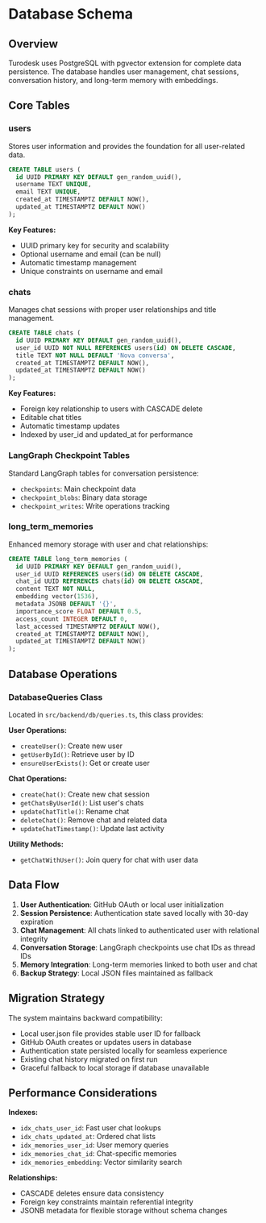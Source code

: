 # Database Schema

## Overview

Turodesk uses PostgreSQL with pgvector extension for complete data persistence. The database handles user management, chat sessions, conversation history, and long-term memory with embeddings.

## Core Tables

### users
Stores user information and provides the foundation for all user-related data.

```sql
CREATE TABLE users (
  id UUID PRIMARY KEY DEFAULT gen_random_uuid(),
  username TEXT UNIQUE,
  email TEXT UNIQUE,
  created_at TIMESTAMPTZ DEFAULT NOW(),
  updated_at TIMESTAMPTZ DEFAULT NOW()
);
```

**Key Features:**
- UUID primary key for security and scalability
- Optional username and email (can be null)
- Automatic timestamp management
- Unique constraints on username and email

### chats
Manages chat sessions with proper user relationships and title management.

```sql
CREATE TABLE chats (
  id UUID PRIMARY KEY DEFAULT gen_random_uuid(),
  user_id UUID NOT NULL REFERENCES users(id) ON DELETE CASCADE,
  title TEXT NOT NULL DEFAULT 'Nova conversa',
  created_at TIMESTAMPTZ DEFAULT NOW(),
  updated_at TIMESTAMPTZ DEFAULT NOW()
);
```

**Key Features:**
- Foreign key relationship to users with CASCADE delete
- Editable chat titles
- Automatic timestamp updates
- Indexed by user_id and updated_at for performance

### LangGraph Checkpoint Tables
Standard LangGraph tables for conversation persistence:

- `checkpoints`: Main checkpoint data
- `checkpoint_blobs`: Binary data storage
- `checkpoint_writes`: Write operations tracking

### long_term_memories
Enhanced memory storage with user and chat relationships:

```sql
CREATE TABLE long_term_memories (
  id UUID PRIMARY KEY DEFAULT gen_random_uuid(),
  user_id UUID REFERENCES users(id) ON DELETE CASCADE,
  chat_id UUID REFERENCES chats(id) ON DELETE CASCADE,
  content TEXT NOT NULL,
  embedding vector(1536),
  metadata JSONB DEFAULT '{}',
  importance_score FLOAT DEFAULT 0.5,
  access_count INTEGER DEFAULT 0,
  last_accessed TIMESTAMPTZ DEFAULT NOW(),
  created_at TIMESTAMPTZ DEFAULT NOW(),
  updated_at TIMESTAMPTZ DEFAULT NOW()
);
```

## Database Operations

### DatabaseQueries Class
Located in `src/backend/db/queries.ts`, this class provides:

**User Operations:**
- `createUser()`: Create new user
- `getUserById()`: Retrieve user by ID
- `ensureUserExists()`: Get or create user

**Chat Operations:**
- `createChat()`: Create new chat session
- `getChatsByUserId()`: List user's chats
- `updateChatTitle()`: Rename chat
- `deleteChat()`: Remove chat and related data
- `updateChatTimestamp()`: Update last activity

**Utility Methods:**
- `getChatWithUser()`: Join query for chat with user data

## Data Flow

1. **User Authentication**: GitHub OAuth or local user initialization
2. **Session Persistence**: Authentication state saved locally with 30-day expiration
3. **Chat Management**: All chats linked to authenticated user with relational integrity
4. **Conversation Storage**: LangGraph checkpoints use chat IDs as thread IDs
5. **Memory Integration**: Long-term memories linked to both user and chat
6. **Backup Strategy**: Local JSON files maintained as fallback

## Migration Strategy

The system maintains backward compatibility:
- Local user.json file provides stable user ID for fallback
- GitHub OAuth creates or updates users in database
- Authentication state persisted locally for seamless experience
- Existing chat history migrated on first run
- Graceful fallback to local storage if database unavailable

## Performance Considerations

**Indexes:**
- `idx_chats_user_id`: Fast user chat lookups
- `idx_chats_updated_at`: Ordered chat lists
- `idx_memories_user_id`: User memory queries
- `idx_memories_chat_id`: Chat-specific memories
- `idx_memories_embedding`: Vector similarity search

**Relationships:**
- CASCADE deletes ensure data consistency
- Foreign key constraints maintain referential integrity
- JSONB metadata for flexible storage without schema changes